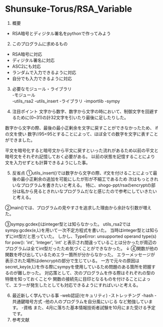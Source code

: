 # Shunsuke-Torus/RSA_Variable

1. 概要  
  - RSA暗号とディジタル署名をpythonで作ってみよう  

2. このプログラムに求めるもの    
  - RSA暗号に対応  
  - ディジタル署名に対応  
  - ASC2にも対応  
  - ランダムで入力できるように対応   
  - 自分でも入力できるように対応   

3. 必要なモジュール・ライブラリ   
  -モジュール  
    -utils_rsa2
    -utils_insert
  -ライブラリ
    -importlib
    -sympy
    
4. 注目ポイント
  文字から数字、数字から文字の時において、制御文字を回避するために(0~31)の計32文字を引いたり最後に足したりした。

  数字から文字の際、最後の最小正剰余を文字に戻すことができなかったため、
  ifの文を使い 数字//95<95とすることによって、ほぼ全ての数字を文字に表すことができました。

  平文を暗号化すると暗号文から平文に戻すといった流れがあるため以前の平文と暗号文をそれぞれ記憶しておく必要がある。
  以前の状態を記憶することにより文を入力せずとも計算できるようにした事。

5. 反省点
  ➀utils_insert()では数字から文字の際、if文を付けることによって最後の最小正剰余の追加を可能にしたが形が不細工であるため
  次はもっときれいなプログラムを書きたいと考える。
  特に、shogo-ppt/rsaのencryptの部分は私から見るときれいなプログラムだなと感じたので参考にしていきたいと考える。

  ➁main()では、プログラムの見やすさを追求した理由から余計な引数が増えた。

  ➂sympy.gcdex()はinteger型とは知らなかった。
    utils_rsa2ではsympy.gcdex(e,L)を用いて一次不定方程式を書いた。
    当時はinteger型とは知らずにint型だと思っていた。
    しかし、TypeError: unsupported operand type(s) for pow(): 'int', 'Integer', 'int'
    と表示され間違っていることは分かったが周辺のプログラムは全てint型だったため気づくことができなかった。
    ↓
  ➃関数が他の関数を呼び出しているためエラー箇所が分からなかった。
    エラーメッセージが表示された場所はdencryptの部分で生じている。
    一方で元々の原因はsecret_key(e,L)を作る際にsympyを使用しているため問題のある箇所を把握するのが難しかった。
    対応策として、次のプログラムを作る際はそれぞれの型の特徴を知っておくことや
    関数の接続先に目印となるものを付けることによって、エラーが発生したとしても対応できるようにすればいいと考える。
  
6. 最近新しく学んでいる事
  -web認証(セキュリティ)
    -ストレッチング
    -hash
  -共通鍵暗号方式
  -他の人のプログラムを自分風にいじる
  など勉強しています。
  -資格
  また、4月に落ちた基本情報技術者試験を10月にまた受ける予定です。
7. 参考文献

